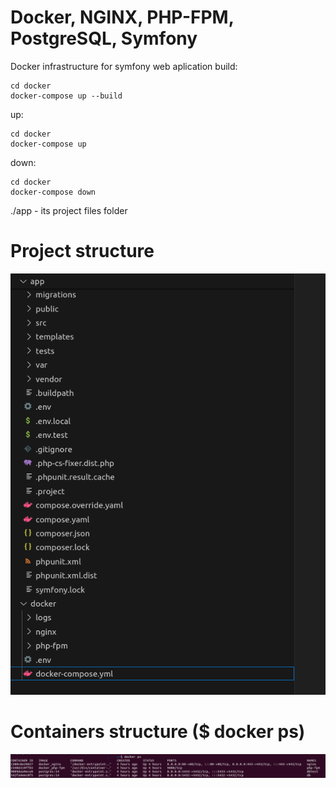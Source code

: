 # Docker, NGINX, PHP-FPM, PostgreSQL, Symfony
Docker infrastructure for symfony web aplication
build:
```
cd docker
docker-compose up --build
```
up:
```
cd docker
docker-compose up
```
down:
```
cd docker
docker-compose down
```
./app - its project files folder

# Project structure
![project structure](https://github.com/PaulRohozhyn/docker-php-postgresql-simfony/blob/main/image1.png)
# Containers structure ($ docker ps)
![project structure](https://github.com/PaulRohozhyn/docker-php-postgresql-simfony/blob/main/image2.png)
